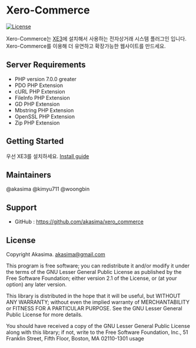 Xero-Commerce
==============

[![License](http://img.shields.io/badge/license-GNU%20LGPL-brightgreen.svg)](http://www.gnu.org/licenses/gpl.html)

Xero-Commerce는 [XE3](https://github.com/xpressengine/xpressengine/)에 설치해서 사용하는 전자상거래 시스템 플러그인 입니다. Xero-Commerce를 이용해 더 유연하고 확장가능한 웹사이트를 만드세요.


## Server Requirements
* PHP version 7.0.0 greater 
* PDO PHP Extension
* cURL PHP Extension
* FileInfo PHP Extension
* GD PHP Extension
* Mbstring PHP Extension
* OpenSSL PHP Extension
* Zip PHP Extension

## Getting Started
우선 XE3를 설치하세요. [Install guide](https://xpressengine.gitbooks.io/xpressengine-manual/content/ko/installation.html)


## Maintainers
@akasima @kimyu711 @woongbin

## Support
* GitHub : https://github.com/akasima/xero_commerce

## License
Copyright Akasima. <akasima@gmail.com>

This program is free software; you can redistribute it and/or
modify it under the terms of the GNU Lesser General Public
License as published by the Free Software Foundation; either
version 2.1 of the License, or (at your option) any later version.

This library is distributed in the hope that it will be useful,
but WITHOUT ANY WARRANTY; without even the implied warranty of
MERCHANTABILITY or FITNESS FOR A PARTICULAR PURPOSE.  See the GNU
Lesser General Public License for more details.

You should have received a copy of the GNU Lesser General Public
License along with this library; if not, write to the Free Software
Foundation, Inc., 51 Franklin Street, Fifth Floor, Boston, MA  02110-1301  usage
